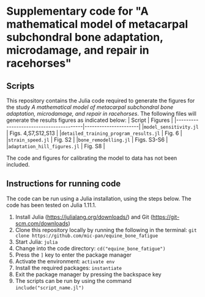 # Supplementary code for "A mathematical model of metacarpal subchondral bone adaptation, microdamage, and repair in racehorses"

## Scripts
This repository contains the Julia code required to generate the figures for the study *A mathematical model of metacarpal subchondral bone adaptation, microdamage, and repair in racehorses*. The following files will generate the results figures as indicated below:
| Script                                 | Figures              |
|----------------------------------------|----------------------|
|`model_sensitivity.jl`                  | Figs. 4,S7,S12,S13   |
|`detailed_training_program_results.jl`  | Fig. 6               |
|`strain_speed.jl`                       | Fig. S2              |
|`bone_remodelling.jl`                   | Figs. S3-S6          |
|`adaptation_hill_figures.jl`            | Fig. S8              |

The code and figures for calibrating the model to data has not been included.

## Instructions for running code
The code can be run using a Julia installation, using the steps below. The code has been tested on Julia 1.11.1.

1. Install Julia (https://julialang.org/downloads/) and Git (https://git-scm.com/downloads)
2. Clone this repository locally by running the following in the terminal: `git clone https://github.com/mic-pan/equine_bone_fatigue`
3. Start Julia: `julia`
4. Change into the code directory: `cd("equine_bone_fatigue")`
5. Press the `]` key to enter the package manager
6. Activate the environment: `activate env`
7. Install the required packages: `instantiate`
8. Exit the package manager by pressing the backspace key
9. The scripts can be run by using the command `include("script_name.jl")`
